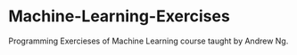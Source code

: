 # Machine-Learning-Exercises
Programming Exercieses of Machine Learning course taught by Andrew Ng.
